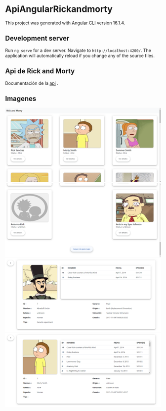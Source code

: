 # ApiAngularRickandmorty

This project was generated with [Angular CLI](https://github.com/angular/angular-cli) version 16.1.4.

## Development server

Run `ng serve` for a dev server. Navigate to `http://localhost:4200/`. The application will automatically reload if you change any of the source files.

## Api de Rick and Morty

Documentación de la [api](https://rickandmortyapi.com/) .

## Imagenes
![Imagen 1](img1.png)
![Imagen 2](img2.png)
![Imagen 3](img3.png)
![Imagen 4](img4.png)
